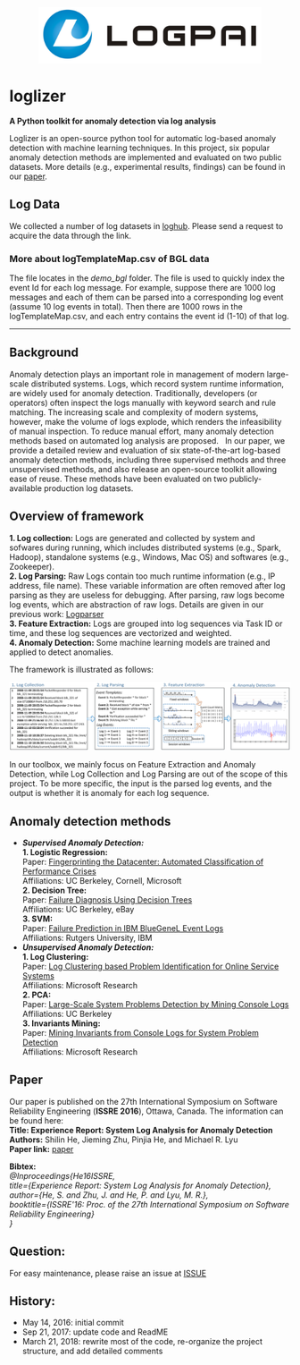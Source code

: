 <p align="center"> <img src="https://github.com/logpai/logpai.github.io/blob/master/img/logpai_logo.jpg" width="400" height="100"/>
</p>


# loglizer
**A Python toolkit for anomaly detection via log analysis**

Loglizer is an open-source python tool for automatic log-based anomaly detection with machine learning techniques. In this project, six popular anomaly detection methods are implemented and evaluated on two public datasets. More details (e.g., experimental results, findings) can be found in our [paper](http://ieeexplore.ieee.org/document/7774521/).


## Log Data
We collected a number of log datasets in [loghub](https://github.com/logpai/loghub). Please send a request to acquire the data through the link.

### More about logTemplateMap.csv of BGL data
The file locates in the *demo_bgl* folder. The file is used to quickly index the event Id for each log message. For example, suppose there are 1000 log messages and each of them can be parsed into a corresponding log event (assume 10 log events in total). Then there are 1000 rows in the logTemplateMap.csv, and each entry contains the event id (1-10) of that log.

***
## Background
Anomaly detection plays an important role in management of modern large-scale distributed systems. Logs, which record system runtime information, are widely used for anomaly detection. Traditionally, developers (or operators) often inspect the logs manually with keyword search and rule matching. The increasing scale and complexity of modern systems, however, make the volume of logs explode, which renders the infeasibility of manual inspection. To reduce manual effort, many anomaly detection methods based on automated log analysis are proposed.  
In our paper, we provide a detailed review and evaluation of six state-of-the-art log-based anomaly detection methods, including three supervised methods and three unsupervised methods, and also release an open-source toolkit allowing ease of reuse. These methods have been evaluated on two publicly-available production log datasets.

## Overview of framework
**1. Log collection:** Logs are generated and collected by system and sofwares during running, which includes distributed systems (e.g., Spark, Hadoop), standalone systems (e.g., Windows, Mac OS) and softwares (e.g., Zookeeper).     
**2. Log Parsing:** Raw Logs contain too much runtime information (e.g., IP address, file name). These variable information are often removed after log parsing as they are useless for debugging. After parsing, raw logs become log events, which are abstraction of raw logs. Details are given in our previous work: [Logparser](https://github.com/logpai/logparser)  
**3. Feature Extraction:** Logs are grouped into log sequences via Task ID or time, and these log sequences are vectorized and weighted.  
**4. Anomaly Detection:** Some machine learning models are trained and applied to detect anomalies.  

The framework is illustrated as follows:

![Framework of Anomaly Detection](/img/FrameWork.png)

In our toolbox, we mainly focus on Feature Extraction and Anomaly Detection, while Log Collection and Log Parsing are out of the scope of this project. To be more specific, the input is the parsed log events, and the output is whether it is anomaly for each log sequence.

## Anomaly detection methods
* ***Supervised Anomaly Detection:***  
  **1. Logistic Regression:**  
  Paper: [Fingerprinting the Datacenter: Automated Classification of Performance Crises](http://dl.acm.org/citation.cfm?id=1755926)  
  Affiliations: UC Berkeley, Cornell, Microsoft  
  **2. Decision Tree:**  
  Paper: [Failure Diagnosis Using Decision Trees](http://www.cs.berkeley.edu/~brewer/papers/icac2004_chen_diagnosis.pdf)  
  Affiliations: UC Berkeley, eBay   
  **3. SVM:**  
  Paper: [Failure Prediction in IBM BlueGeneL Event Logs](http://ieeexplore.ieee.org/stamp/stamp.jsp?tp=&arnumber=4536397)  
  Affiliations: Rutgers University, IBM     
* ***Unsupervised Anomaly Detection:***  
  **1. Log Clustering:**  
  Paper: [Log Clustering based Problem Identification for Online Service Systems](http://www.msr-waypoint.net/apps/pubs/default.aspx?id=260324)  
  Affiliations: Microsoft Research   
  **2. PCA:**  
  Paper: [Large-Scale System Problems Detection by Mining Console Logs](https://www.usenix.org/legacy/event/sysml08/tech/full_papers/xu/xu.pdf)  
  Affiliations: UC Berkeley  
  **3. Invariants Mining:**  
  Paper: [Mining Invariants from Console Logs for System Problem Detection](http://research.microsoft.com/pubs/121673/Mining%20Invariants%20from%20Console%20Logs.pdf)  
  Affiliations: Microsoft Research  

## Paper
Our paper is published on the 27th International Symposium on Software Reliability Engineering (**ISSRE 2016**), Ottawa, Canada. The information can be found here:  
**Title: Experience Report: System Log Analysis for Anomaly Detection**    
**Authors:** Shilin He, Jieming Zhu, Pinjia He, and Michael R. Lyu  
**Paper link:** [paper](http://ieeexplore.ieee.org/document/7774521/) 

**Bibtex:**<br />
*@Inproceedings{He16ISSRE,<br />
  title={Experience Report: System Log Analysis for Anomaly Detection},<br />
  author={He, S. and Zhu, J. and He, P. and Lyu, M. R.},<br />
  booktitle={ISSRE'16: Proc. of the 27th International Symposium on Software Reliability Engineering}<br />
}<br />*


## Question:
For easy maintenance, please raise an issue at [ISSUE](https://github.com/logpai/loglizer/issues/new)


## History:
* May 14, 2016: initial commit 
* Sep 21, 2017: update code and ReadME 
* March 21, 2018: rewrite most of the code, re-organize the project structure, and add detailed comments

